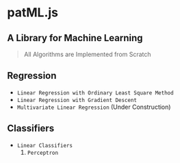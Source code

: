 # patML.js
## A Library for Machine Learning


> All Algorithms are Implemented from Scratch

## Regression

- `Linear Regression with Ordinary Least Square Method`
- `Linear Regression with Gradient Descent`
- `Multivariate Linear Regression` (Under Construction)

## Classifiers

- `Linear Classifiers`
  1. `Perceptron`
